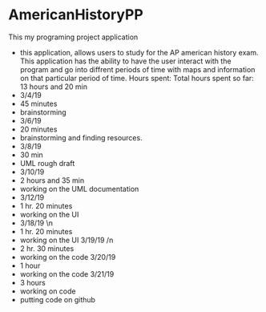 # AmericanHistoryPP
This my programing project application
- this application, allows users to study for the AP american history exam. 
This application has the ability to have the user interact with the program and go into diffrent periods of time with maps and information on that particular period of time. 
Hours spent:
Total hours spent so far: 13 hours and 20 min
- 3/4/19
- 45 minutes
- brainstorming 
- 3/6/19
- 20 minutes
- brainstorming and finding resources.
- 3/8/19
- 30 min
- UML rough draft
- 3/10/19
- 2 hours and 35 min
- working on the UML documentation
- 3/12/19
- 1 hr. 20 minutes 
- working on the UI
- 3/18/19 \n
- 1 hr. 20 minutes 
- working on the UI
3/19/19 /n
- 2 hr. 30 minutes
- working on the code
3/20/19
- 1 hour
- working on the code
3/21/19
- 3 hours
- working on code
- putting code on github

